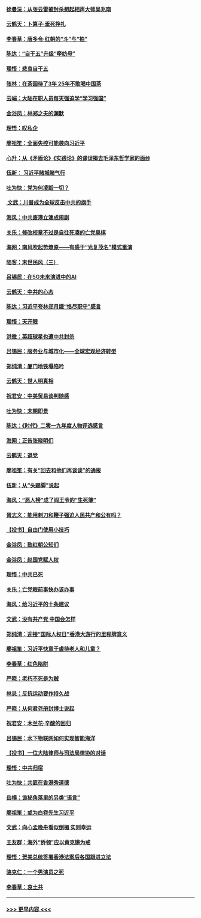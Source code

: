 #### [徐曼沅：从张云雷被封杀想起相声大师吴兆南](../pages/nsc993/n11741816.md?t=12250044) 
#### [云鹤天：卜算子‧垂死挣扎](../pages/nsc993/n11739956.md?t=12250044) 
#### [李春草：唐多令‧红朝的“斗”与“拍”](../pages/nsc993/n11739830.md?t=12250044) 
#### [陈达：“自干五”升级“牵妨母”](../pages/nsc993/n11739724.md?t=12250044) 
#### [理悟：悲哀自干五](../pages/nsc993/n11739547.md?t=12250044) 
#### [张林：在茶园待了3年 25年不敢喝中国茶](../pages/nsc993/n11739240.md?t=12250044) 
#### [云端：大陆在职人员每天强迫学“学习强国”](../pages/nsc993/n11738735.md?t=12250044) 
#### [金浴凤：林郑之夫的渊默](../pages/nsc993/n11737735.md?t=12250044) 
#### [理悟：叹私企](../pages/nsc993/n11737715.md?t=12250044) 
#### [廖祖笙：全面失控可能袭向习近平](../pages/nsc993/n11737704.md?t=12250044) 
#### [心升：从《矛盾论》《实践论》的谬误揭去毛泽东哲学家的面纱](../pages/nsc993/n11736962.md?t=12250044) 
#### [伍新： 习近平赌城赌气行](../pages/nsc993/n11736929.md?t=12250044) 
#### [吐为快：党为何凌蹈一切？](../pages/nsc993/n11736915.md?t=12250044) 
#### [ 文武：川普成为全球反击中共的旗手](../pages/nsc993/n11736882.md?t=12250044) 
#### [海风：中共废港立澳成闹剧](../pages/nsc993/n11735857.md?t=12250044) 
#### [关乐：修改校章不过是自往死凑的亡党臭棋](../pages/nsc993/n11735097.md?t=12250044) 
#### [海网：南风吹起势燎原——有感于“光复茂名”模式重演](../pages/nsc993/n11732308.md?t=12250044) 
#### [陆客：末世民风（三）](../pages/nsc993/n11732211.md?t=12250044) 
#### [吕锡民：在5G未来演进中的AI](../pages/nsc993/n11730010.md?t=12250044) 
#### [云鹤天：中共的心态](../pages/nsc993/n11729906.md?t=12250044) 
#### [陈达：习近平夸林郑月娥“恪尽职守”感言](../pages/nsc993/n11729881.md?t=12250044) 
#### [理悟：天开眼](../pages/nsc993/n11729699.md?t=12250044) 
#### [洪微：英超球星也遭中共封杀](../pages/nsc993/n11727243.md?t=12250044) 
#### [吕锡民：服务业与城市化——全球宏观经济转型](../pages/nsc993/n11725845.md?t=12250044) 
#### [郑纯清：厦门地铁塌陷吟](../pages/nsc993/n11725813.md?t=12250044) 
#### [云鹤天：世人明真相](../pages/nsc993/n11725621.md?t=12250044) 
#### [祝君安：中美贸易谈判随感](../pages/nsc993/n11725609.md?t=12250044) 
#### [吐为快：末朝即景](../pages/nsc993/n11723365.md?t=12250044) 
#### [陈达：《时代》二零一九年度人物评选感言](../pages/nsc993/n11723337.md?t=12250044) 
#### [海网：正告张晓明们](../pages/nsc993/n11723228.md?t=12250044) 
#### [云鹤天：退党](../pages/nsc993/n11723056.md?t=12250044) 
#### [廖祖笙：有关“回去和他们再谈谈”的通报](../pages/nsc993/n11722442.md?t=12250044) 
#### [伍新：从“头踢脚”说起](../pages/nsc993/n11722429.md?t=12250044) 
#### [海风：“恶人榜”成了阎王爷的“生死簿”](../pages/nsc993/n11722272.md?t=12250044) 
#### [胥志义：能用剌刀和鞭子强迫人民共产和公有吗？](../pages/nsc993/n11720569.md?t=12250044) 
#### [【投书】自由门使用小技巧](../pages/nsc993/n11720180.md?t=12250044) 
#### [金浴凤：致红朝公知们](../pages/nsc993/n11720563.md?t=12250044) 
#### [金浴凤：赵国党赋人权](../pages/nsc993/n11720533.md?t=12250044) 
#### [理悟：中共已死](../pages/nsc993/n11720233.md?t=12250044) 
#### [关乐：亡党眼前事快办该办事](../pages/nsc993/n11719160.md?t=12250044) 
#### [海风：给习近平的十条建议](../pages/nsc993/n11717616.md?t=12250044) 
#### [文武：没有共产党 中国会怎样](../pages/nsc993/n11717584.md?t=12250044) 
#### [郑纯清：迎接“国际人权日”香港大游行的里程牌意义](../pages/nsc993/n11717417.md?t=12250044) 
#### [廖祖笙：习近平快意于虐待老人和儿童？](../pages/nsc993/n11715313.md?t=12250044) 
#### [李春草：红色陷阱](../pages/nsc993/n11715029.md?t=12250044) 
#### [严晓：老朽不死是为贼](../pages/nsc993/n11712910.md?t=12250044) 
#### [林忌：反抗运动要作持久战](../pages/nsc993/n11712623.md?t=12250044) 
#### [严晓：从何君尧册封博士说起](../pages/nsc993/n11712465.md?t=12250044) 
#### [祝君安：木兰花·辛酸的回归](../pages/nsc993/n11712381.md?t=12250044) 
#### [吕锡民：水下物联网如何实现智能海洋](../pages/nsc993/n11711158.md?t=12250044) 
#### [【投书】一位大陆律师与司法局律协的对话](../pages/nsc993/n11709675.md?t=12250044) 
#### [理悟：中共归宿](../pages/nsc993/n11710059.md?t=12250044) 
#### [吐为快：共匪在香港秀道德](../pages/nsc993/n11709979.md?t=12250044) 
#### [岳横：诡秘角落里的另类“语言”](../pages/nsc993/n11709792.md?t=12250044) 
#### [廖祖笙：或为白卷先生习近平](../pages/nsc993/n11708330.md?t=12250044) 
#### [文武：向心孟晚舟看似倒楣 实则幸运](../pages/nsc993/n11708236.md?t=12250044) 
#### [王友群：海外“侨领”应以黄克锵为戒](../pages/nsc993/n11706176.md?t=12250044) 
#### [理悟：贺美总统签署香港法案后各国跟进立法](../pages/nsc993/n11706853.md?t=12250044) 
#### [骆克仁：一个男演员之死](../pages/nsc993/n11706677.md?t=12250044) 
#### [李春草：哀土共](../pages/nsc993/n11706255.md?t=12250044) 

----
#### [ >>> 更早内容 <<< ](../indexes/nsc993-earlier.md)
